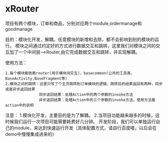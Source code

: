 # xRouter

项目有两个模块，订单和商品，分别对应两个module,ordermanage和goodmanage

目的：模块化开发，解耦。任意模块的新增和去除，都不会影响到别的模块的运行。
     模块之间通过约定好的方式进行数据交互和跳转，这里我们对模块之间的交互加了一个中间层-->Router,由它完成数据交互和跳转，并实现解耦。


使用方法：

    1.每个模块都依赖router(用于模块间交互)，basecommon(公共的工具类，BaseActivity,BaseFragment等)
    2.模块之间的跳转：这里只写了个主页跳转到订单模块的逻辑，跳转后的结果返回有两种，同步或者异步返回结果
                   同步返回结果：处理Action中的两个参数的invoke方法
                   异步返回结果：处理Action中的三个参数的invoke方法，使用方法看action中的说明



注意：
1.模块化开发，主要目的是为了解耦。
2.当项目功能越来越多的时候，这时候我们运行一次项目可能需要耗费好几分钟。
  开发阶段，我们可以单独运行自己的module，来达到快速运行开发（具体配置方式，请自行百度喽，以后会在demo中慢慢集成进来的）




